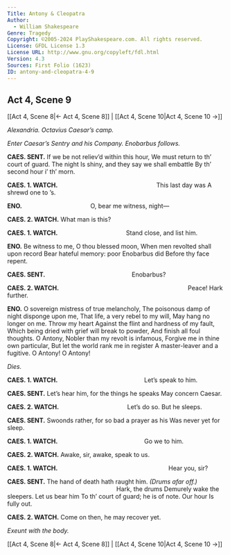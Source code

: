 ```yaml
---
Title: Antony & Cleopatra
Author: 
  - William Shakespeare
Genre: Tragedy
Copyright: ©2005-2024 PlayShakespeare.com. All rights reserved.
License: GFDL License 1.3
License URL: http://www.gnu.org/copyleft/fdl.html
Version: 4.3
Sources: First Folio (1623)
ID: antony-and-cleopatra-4-9
---
```


## Act 4, Scene 9
[[Act 4, Scene 8|← Act 4, Scene 8]] | [[Act 4, Scene 10|Act 4, Scene 10 →]]

*Alexandria. Octavius Caesar’s camp.*

*Enter Caesar’s Sentry and his Company. Enobarbus follows.*

**CAES. SENT.**
If we be not reliev’d within this hour,
We must return to th’ court of guard. The night
Is shiny, and they say we shall embattle
By th’ second hour i’ th’ morn.

**CAES. 1. WATCH.**
                This last day was
A shrewd one to ’s.

**ENO.**
           O, bear me witness, night⁠—

**CAES. 2. WATCH.**
What man is this?

**CAES. 1. WATCH.**
           Stand close, and list him.

**ENO.**
Be witness to me, O thou blessed moon,
When men revolted shall upon record
Bear hateful memory: poor Enobarbus did
Before thy face repent.

**CAES. SENT.**
              Enobarbus?

**CAES. 2. WATCH.**
                     Peace!
Hark further.

**ENO.**
O sovereign mistress of true melancholy,
The poisonous damp of night disponge upon me,
That life, a very rebel to my will,
May hang no longer on me. Throw my heart
Against the flint and hardness of my fault,
Which being dried with grief will break to powder,
And finish all foul thoughts. O Antony,
Nobler than my revolt is infamous,
Forgive me in thine own particular,
But let the world rank me in register
A master-leaver and a fugitive.
O Antony! O Antony!

*Dies.*

**CAES. 1. WATCH.**
              Let’s speak to him.

**CAES. SENT.**
Let’s hear him, for the things he speaks
May concern Caesar.

**CAES. 2. WATCH.**
           Let’s do so. But he sleeps.

**CAES. SENT.**
Swoonds rather, for so bad a prayer as his
Was never yet for sleep.

**CAES. 1. WATCH.**
              Go we to him.

**CAES. 2. WATCH.**
Awake, sir, awake, speak to us.

**CAES. 1. WATCH.**
                  Hear you, sir?

**CAES. SENT.**
The hand of death hath raught him.
*(Drums afar off.)*
                  Hark, the drums
Demurely wake the sleepers. Let us bear him
To th’ court of guard; he is of note. Our hour
Is fully out.

**CAES. 2. WATCH.**
Come on then, he may recover yet.

*Exeunt with the body.*

[[Act 4, Scene 8|← Act 4, Scene 8]] | [[Act 4, Scene 10|Act 4, Scene 10 →]]